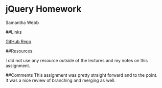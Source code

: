 # jQuery Homework

Samantha Webb

##Links

[GitHub Repo](https://github.com/swebb1459/hw_jquery_webb_samantha)

##Resources

I did not use any resource outside of the lectures and my notes on this assignment.

##Comments
This assignment was pretty straight forward and to the point. It was a nice review of branching and merging as well.

